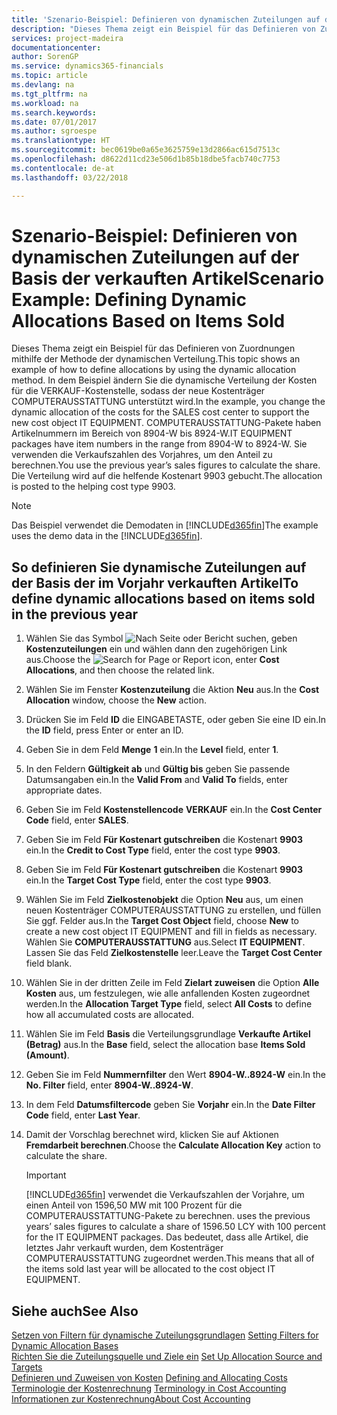 ```yaml
---
title: 'Szenario-Beispiel: Definieren von dynamischen Zuteilungen auf der Basis der verkauften Artikel | Microsoft Docs'
description: "Dieses Thema zeigt ein Beispiel für das Definieren von Zuordnungen mithilfe der Methode der dynamischen Verteilung."
services: project-madeira
documentationcenter: 
author: SorenGP
ms.service: dynamics365-financials
ms.topic: article
ms.devlang: na
ms.tgt_pltfrm: na
ms.workload: na
ms.search.keywords: 
ms.date: 07/01/2017
ms.author: sgroespe
ms.translationtype: HT
ms.sourcegitcommit: bec0619be0a65e3625759e13d2866ac615d7513c
ms.openlocfilehash: d8622d11cd23e506d1b85b18dbe5facb740c7753
ms.contentlocale: de-at
ms.lasthandoff: 03/22/2018

---
```

# <a name="scenario-example-defining-dynamic-allocations-based-on-items-sold"></a><span data-ttu-id="03527-103">Szenario-Beispiel: Definieren von dynamischen Zuteilungen auf der Basis der verkauften Artikel</span><span class="sxs-lookup"><span data-stu-id="03527-103">Scenario Example: Defining Dynamic Allocations Based on Items Sold</span></span>
<span data-ttu-id="03527-104">Dieses Thema zeigt ein Beispiel für das Definieren von Zuordnungen mithilfe der Methode der dynamischen Verteilung.</span><span class="sxs-lookup"><span data-stu-id="03527-104">This topic shows an example of how to define allocations by using the dynamic allocation method.</span></span> <span data-ttu-id="03527-105">In dem Beispiel ändern Sie die dynamische Verteilung der Kosten für die VERKAUF-Kostenstelle, sodass der neue Kostenträger COMPUTERAUSSTATTUNG unterstützt wird.</span><span class="sxs-lookup"><span data-stu-id="03527-105">In the example, you change the dynamic allocation of the costs for the SALES cost center to support the new cost object IT EQUIPMENT.</span></span> <span data-ttu-id="03527-106">COMPUTERAUSSTATTUNG-Pakete haben Artikelnummern im Bereich von 8904-W bis 8924-W.</span><span class="sxs-lookup"><span data-stu-id="03527-106">IT EQUIPMENT packages have item numbers in the range from 8904-W to 8924-W.</span></span> <span data-ttu-id="03527-107">Sie verwenden die Verkaufszahlen des Vorjahres, um den Anteil zu berechnen.</span><span class="sxs-lookup"><span data-stu-id="03527-107">You use the previous year’s sales figures to calculate the share.</span></span> <span data-ttu-id="03527-108">Die Verteilung wird auf die helfende Kostenart 9903 gebucht.</span><span class="sxs-lookup"><span data-stu-id="03527-108">The allocation is posted to the helping cost type 9903.</span></span>  

> [!NOTE]  
>  <span data-ttu-id="03527-109">Das Beispiel verwendet die Demodaten in [!INCLUDE[d365fin](includes/d365fin_md.md)]</span><span class="sxs-lookup"><span data-stu-id="03527-109">The example uses the demo data in the [!INCLUDE[d365fin](includes/d365fin_md.md)].</span></span>  

## <a name="to-define-dynamic-allocations-based-on-items-sold-in-the-previous-year"></a><span data-ttu-id="03527-110">So definieren Sie dynamische Zuteilungen auf der Basis der im Vorjahr verkauften Artikel</span><span class="sxs-lookup"><span data-stu-id="03527-110">To define dynamic allocations based on items sold in the previous year</span></span>  

1.  <span data-ttu-id="03527-111">Wählen Sie das Symbol ![Nach Seite oder Bericht suchen](media/ui-search/search_small.png "Symbol Nach Seite oder Bericht suchen"), geben **Kostenzuteilungen** ein und wählen dann den zugehörigen Link aus.</span><span class="sxs-lookup"><span data-stu-id="03527-111">Choose the ![Search for Page or Report](media/ui-search/search_small.png "Search for Page or Report icon") icon, enter **Cost Allocations**, and then choose the related link.</span></span>  
2.  <span data-ttu-id="03527-112">Wählen Sie im Fenster **Kostenzuteilung** die Aktion **Neu** aus.</span><span class="sxs-lookup"><span data-stu-id="03527-112">In the **Cost Allocation** window, choose the **New** action.</span></span>  
3.  <span data-ttu-id="03527-113">Drücken Sie im Feld **ID** die EINGABETASTE, oder geben Sie eine ID ein.</span><span class="sxs-lookup"><span data-stu-id="03527-113">In the **ID** field, press Enter or enter an ID.</span></span>  
4.  <span data-ttu-id="03527-114">Geben Sie in dem Feld **Menge** **1** ein.</span><span class="sxs-lookup"><span data-stu-id="03527-114">In the **Level** field, enter **1**.</span></span>  
5.  <span data-ttu-id="03527-115">In den Feldern **Gültigkeit ab** und **Gültig bis** geben Sie passende Datumsangaben ein.</span><span class="sxs-lookup"><span data-stu-id="03527-115">In the **Valid From** and **Valid To** fields, enter appropriate dates.</span></span>  
6.  <span data-ttu-id="03527-116">Geben Sie im Feld **Kostenstellencode** **VERKAUF** ein.</span><span class="sxs-lookup"><span data-stu-id="03527-116">In the **Cost Center Code** field, enter **SALES**.</span></span>  
7.  <span data-ttu-id="03527-117">Geben Sie im Feld **Für Kostenart gutschreiben** die Kostenart **9903** ein.</span><span class="sxs-lookup"><span data-stu-id="03527-117">In the **Credit to Cost Type** field, enter the cost type **9903**.</span></span>  
8.  <span data-ttu-id="03527-118">Geben Sie im Feld **Für Kostenart gutschreiben** die Kostenart **9903** ein.</span><span class="sxs-lookup"><span data-stu-id="03527-118">In the **Target Cost Type** field, enter the cost type **9903**.</span></span>  
9. <span data-ttu-id="03527-119">Wählen Sie im Feld **Zielkostenobjekt** die Option **Neu** aus, um einen neuen Kostenträger COMPUTERAUSSTATTUNG zu erstellen, und füllen Sie ggf. Felder aus.</span><span class="sxs-lookup"><span data-stu-id="03527-119">In the **Target Cost Object** field, choose **New** to create a new cost object IT EQUIPMENT and fill in fields as necessary.</span></span> <span data-ttu-id="03527-120">Wählen Sie **COMPUTERAUSSTATTUNG** aus.</span><span class="sxs-lookup"><span data-stu-id="03527-120">Select **IT EQUIPMENT**.</span></span> <span data-ttu-id="03527-121">Lassen Sie das Feld **Zielkostenstelle** leer.</span><span class="sxs-lookup"><span data-stu-id="03527-121">Leave the **Target Cost Center** field blank.</span></span>  
10. <span data-ttu-id="03527-122">Wählen Sie in der dritten Zeile im Feld **Zielart zuweisen** die Option **Alle Kosten** aus, um festzulegen, wie alle anfallenden Kosten zugeordnet werden.</span><span class="sxs-lookup"><span data-stu-id="03527-122">In the **Allocation Target Type** field, select **All Costs** to define how all accumulated costs are allocated.</span></span>  
11. <span data-ttu-id="03527-123">Wählen Sie im Feld **Basis** die Verteilungsgrundlage **Verkaufte Artikel (Betrag)** aus.</span><span class="sxs-lookup"><span data-stu-id="03527-123">In the **Base** field, select the allocation base **Items Sold (Amount)**.</span></span>  
12. <span data-ttu-id="03527-124">Geben Sie im Feld **Nummernfilter** den Wert **8904-W..8924-W** ein.</span><span class="sxs-lookup"><span data-stu-id="03527-124">In the **No. Filter** field, enter **8904-W..8924-W**.</span></span>  
13. <span data-ttu-id="03527-125">In dem Feld **Datumsfiltercode** geben Sie **Vorjahr** ein.</span><span class="sxs-lookup"><span data-stu-id="03527-125">In the **Date Filter Code** field, enter **Last Year**.</span></span>  
14. <span data-ttu-id="03527-126">Damit der Vorschlag berechnet wird, klicken Sie auf  Aktionen **Fremdarbeit berechnen**.</span><span class="sxs-lookup"><span data-stu-id="03527-126">Choose the **Calculate Allocation Key** action to calculate the share.</span></span>  

    > [!IMPORTANT]  
    >  [!INCLUDE[d365fin](includes/d365fin_md.md)]<span data-ttu-id="03527-127"> verwendet die Verkaufszahlen der Vorjahre, um einen Anteil von 1596,50 MW mit 100 Prozent für die COMPUTERAUSSTATTUNG-Pakete zu berechnen.</span><span class="sxs-lookup"><span data-stu-id="03527-127"> uses the previous years’ sales figures to calculate a share of 1596.50 LCY with 100 percent for the IT EQUIPMENT packages.</span></span> <span data-ttu-id="03527-128">Das bedeutet, dass alle Artikel, die letztes Jahr verkauft wurden, dem Kostenträger COMPUTERAUSSTATTUNG zugeordnet werden.</span><span class="sxs-lookup"><span data-stu-id="03527-128">This means that all of the items sold last year will be allocated to the cost object IT EQUIPMENT.</span></span>  

## <a name="see-also"></a><span data-ttu-id="03527-129">Siehe auch</span><span class="sxs-lookup"><span data-stu-id="03527-129">See Also</span></span>  
 <span data-ttu-id="03527-130">[Setzen von Filtern für dynamische Zuteilungsgrundlagen](finance-setting-filters-for-dynamic-allocation-bases.md) </span><span class="sxs-lookup"><span data-stu-id="03527-130">[Setting Filters for Dynamic Allocation Bases](finance-setting-filters-for-dynamic-allocation-bases.md) </span></span>  
 <span data-ttu-id="03527-131">[Richten Sie die Zuteilungsquelle und Ziele ein](finance-how-to-set-up-allocation-source-and-targets.md) </span><span class="sxs-lookup"><span data-stu-id="03527-131">[Set Up Allocation Source and Targets](finance-how-to-set-up-allocation-source-and-targets.md) </span></span>  
 <span data-ttu-id="03527-132">[Definieren und Zuweisen von Kosten](finance-define-and-allocate-costs.md) </span><span class="sxs-lookup"><span data-stu-id="03527-132">[Defining and Allocating Costs](finance-define-and-allocate-costs.md) </span></span>  
 <span data-ttu-id="03527-133">[Terminologie der Kostenrechnung](finance-terminology-in-cost-accounting.md) </span><span class="sxs-lookup"><span data-stu-id="03527-133">[Terminology in Cost Accounting](finance-terminology-in-cost-accounting.md) </span></span>  
 [<span data-ttu-id="03527-134">Informationen zur Kostenrechnung</span><span class="sxs-lookup"><span data-stu-id="03527-134">About Cost Accounting</span></span>](finance-about-cost-accounting.md)

